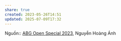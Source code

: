 ```yaml
---
share: true
created: 2023-05-26T14:51
updated: 2025-07-09T17:32
---
```

Nguồn:: [ABG Open Special 2023](ABG%20Open%20Special%202023.md), Nguyễn Hoàng Ánh

